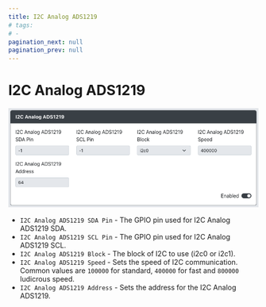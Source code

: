 ```yaml
---
title: I2C Analog ADS1219
# tags:
# - 
pagination_next: null
pagination_prev: null
---
```


# I2C Analog ADS1219

![GP2040-CE Configurator - Add-Ons ADS1219](../assets/images/gpc-add-ons-ads1219.png)

* `I2C Analog ADS1219 SDA Pin` - The GPIO pin used for I2C Analog ADS1219 SDA.
* `I2C Analog ADS1219 SCL Pin` - The GPIO pin used for I2C Analog ADS1219 SCL.
* `I2C Analog ADS1219 Block` - The block of I2C to use (i2c0 or i2c1).
* `I2C Analog ADS1219 Speed` - Sets the speed of I2C communication. Common values are `100000` for standard, `400000` for fast and `800000` ludicrous speed.
* `I2C Analog ADS1219 Address` - Sets the address for the I2C Analog ADS1219.
